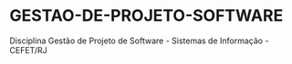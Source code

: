 # GESTAO-DE-PROJETO-SOFTWARE
 Disciplina Gestão de Projeto de Software - Sistemas de Informação - CEFET/RJ
